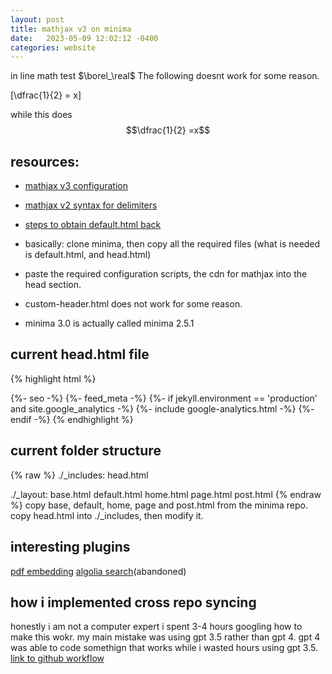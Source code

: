 ```yaml
---
layout: post
title: mathjax v3 on minima
date:   2023-05-09 12:02:12 -0400
categories: website
---
```

in line math test $\borel_\real$
The following doesnt work for some reason.

\[\dfrac{1}{2} = x\]

while this does
$$\dfrac{1}{2} =x$$

## resources:
- [mathjax v3 configuration](https://docs.mathjax.org/en/latest/options/input/tex.html#tex-options)
- [mathjax v2 syntax for delimiters](https://scaomath.github.io/blog/welcome-to-jekyll/)

- [steps to obtain default.html back](https://stackoverflow.com/questions/50998466/how-to-use-latex-in-new-jekyll-gem-based-theme-minima)

- basically: clone minima, then copy all the required files (what is needed is default.html, and head.html)

- paste the required configuration scripts, the cdn for mathjax into the head section.

- custom-header.html does not work for some reason.
- minima 3.0 is actually called minima 2.5.1

## current head.html file
{% highlight html %}
<head>
  <meta charset="utf-8">
  <meta http-equiv="X-UA-Compatible" content="IE=edge">
  <meta name="viewport" content="width=device-width, initial-scale=1">
  {%- seo -%}
  <link rel="stylesheet" href="{{ "/assets/main.css" | relative_url }}">
  {%- feed_meta -%}
  {%- if jekyll.environment == 'production' and site.google_analytics -%}
    {%- include google-analytics.html -%}
  {%- endif -%}
  <script src="https://polyfill.io/v3/polyfill.min.js?features=es6"></script>
  <script>
    MathJax = {
      loader: {
        load: ["input/tex", "output/chtml"]
      },
      tex: {
        inlineMath: [              // start/end delimiter pairs for in-line math
          ['\\(', '\\)'],
          ['$', '$'],
        ],
        displayMath: [             // start/end delimiter pairs for display math
          ['$$', '$$'],
          ['\\[', '\\]']
        ],
        
        processEscapes: true,
        macros: {
          real: "\\mathbb{R}",
          realn: "\\mathbb{R}^n",
          nat: "\\mathbb{N}}",
          natplus: "\\mathbb{N}^+",
          integer: "\\mathbb{Z}",
          rat: "\\mathbb{Q}",
          borel: "\\mathbb{B}",
          complex: "\\mathbb{C}",
          range: "\\operatorname{range}",
          dom: "\\operatorname{dom}",
          codom: "\\operatorname{codom}",
          image: "\\operatorname{im}",
          id: ["\\operatorname{id}_{#1}", 1],
          sgn: "\\operatorname{sgn}",
          exp: "\\operatorname{exp}",
          wt: "\\operatorname{wt}",
          least: "\\operatorname{least}",
          norm: ["\\lVert {#1} \\rVert", 1],
          bignorm: ["\\left\\lVert {#1} \\right\\rVert", 1],
          bigset: ["\\biggl \\{ {#1} \\biggr \\}", 1],
          bigbrackets: ["\\biggl ( {#1} \\biggr )", 1],
          acc: "\\operatorname{acc}",
          nb: ["\\mathcal{N}_B({#1})", 1],
          N: ["\\mathcal{N}(#1)", 1],
          Tau: "\\mathcal{T}",
          cl: ["\\overline{#1}", 1],
          clc: ["\\overline{#1}^c", 1],
          Epsilon: "\\mathcal{E}",
          diam: "\\operatorname{diam}",
          increasesto: "\\nearrow",
          decreasesto: "\\searrow",
          cond: "\\operatorname{cond}}",
          card: "\\operatorname{card}",
          szz: "\\mathcal{S}",
          cinf: "C^{\\infty}",
          ccinf: "C_c^{\\infty}",
          cnv: "\\ast",
          pmap: ["\\pi_{#1}({#2})", 2],
          pnv: ["\\pi_{#1}^{-1}({#2})", 2],
          bc: ["\\operatorname{BC}({#1})", 1],
          cc: ["\\operatorname{C}_c({#1})", 1],
          cnot: ["\\operatorname{C}_0({#1})", 1],
          supp: ["\\operatorname{supp}({#1})", 1],
          acal: "\\mathcal{A}",
          mcal: "\\mathcal{M}",
          ncal: "\\mathcal{N}",
          mustar: "\\mu^*",
          mubar: "\\cl{\\mu}",
          munot: "\\mu_0",
          muStar: "\\mu_*",
          diag: "\\operatorname{diag}",
          dim: "\\operatorname{dim}",
          defect: "\\operatorname{def}",
          rank: "\\operatorname{rank}",
          col: "\\operatorname{col}",
          row: "\\operatorname{row}",
          lin: "\\operatorname{lin}",
          spn: "\\operatorname{span}",
          tr: "\\operatorname{tr}",
          poly: "\\mathbb{P}",
          ff: "\\mathbb{F}",
          xx: "\\mathbf{X}}",
          yy: "\\mathbf{Y}}",
          ss: "\\mathbf{S}}",
          ww: "\\mathbf{W}}",
          uu: "\\mathbf{U}}",
          tt: "\\mathbf{T}}",
          xn: "\\{x_n\\}_{n\\geq 1}",
          yn: "\\{y_n\\}_{n\\geq 1}"
        }
      }
    };
  </script>
  <script id="MathJax-script" async src="https://cdn.jsdelivr.net/npm/mathjax@3/es5/tex-chtml.js">
  </script>
</head>
{% endhighlight %}

## current folder structure
{% raw %}
./_includes:
head.html

./_layout:
base.html	default.html	home.html	page.html	post.html
{% endraw %}
copy base, default, home, page and post.html from the minima repo. copy head.html into ./_includes, then modify it. 

## interesting plugins
[pdf embedding](https://mihajlonesic.gitlab.io/projects/jekyll-pdf-embed/#result)
[algolia search](https://github.com/algolia/jekyll-algolia)(abandoned)

## how i implemented cross repo syncing

honestly i am not a computer expert i spent 3-4 hours googling how to make this wokr. my main mistake was using gpt 3.5 rather than gpt 4. gpt 4 was able to code somethign that works while i wasted hours using gpt 3.5.
[link to github workflow](https://github.com/bighappysloth/Folland-Reading/blob/main/.github/workflows/latex.yml)